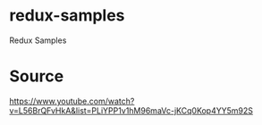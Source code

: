 # redux-samples
Redux Samples

# Source 
https://www.youtube.com/watch?v=L56BrQFvHkA&list=PLiYPP1v1hM96maVc-jKCq0Kop4YY5m92S
